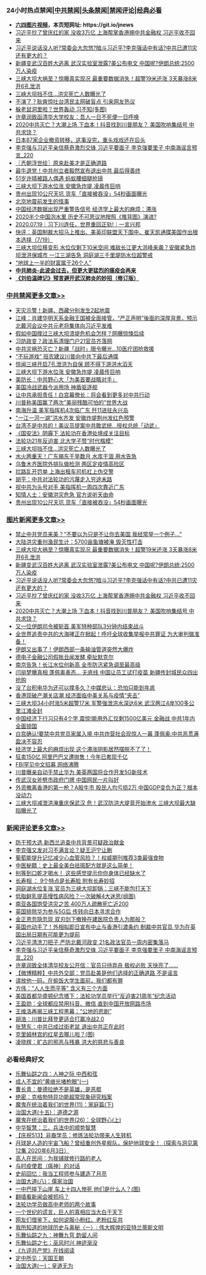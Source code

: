 <div id="tt">
<h3>24小时热点禁闻|<a href="#%E4%B8%AD%E5%85%B1%E7%A6%81%E9%97%BB%E6%9B%B4%E5%A4%9A%E6%96%87%E7%AB%A0">中共禁闻</a>|<a href="#%E5%9B%BE%E7%89%87%E6%96%B0%E9%97%BB%E6%9B%B4%E5%A4%9A%E6%96%87%E7%AB%A0">头条禁闻</a>|<a href="#%E6%96%B0%E9%97%BB%E8%AF%84%E8%AE%BA%E6%9B%B4%E5%A4%9A%E6%96%87%E7%AB%A0">禁闻评论|<a href="#%E5%BF%85%E7%9C%8B%E7%BB%8F%E5%85%B8%E5%A5%BD%E6%96%87">经典必看</a></h3>
<ul>
<li><b><a href="http://d1.bdrive.tk/64.mp4" target="_blank">六四图片视频</a>，本页短网址: https://git.io/jnews</b></li>
<li><a href="https://github.com/fqnews/bnews/blob/master/topimagenews/20200719/1363196.md">习近平抄了曾庆红的家 没收3万亿 上海帮掌香港拥中共金融权 习近平收不回来</a></li>
<li><a href="https://github.com/fqnews/bnews/blob/master/topimagenews/20200719/1363207.md">习近平说话没人听?常委会大忽悠?暗斗习近平?李克强话中有话?中共已遭11灾还有更大的？</a></li>
<li><a href="https://github.com/fqnews/bnews/blob/master/topimagenews/20200719/1363229.md">新疆变武汉百姓大逃离 武汉实验室泄露?美公布电文 中国呢?伊朗总统:2500万人染疫</a></li>
<li><a href="https://github.com/fqnews/bnews/blob/master/topimagenews/20200719/1363252.md">三峡大坝大祸至？惊曝真实现况 最重要数据消失！超警19米还涨 3天暴涨8米 开6孔泄洪</a></li>
<li><a href="https://github.com/fqnews/bnews/blob/master/cbnews/20200720/1363366.md">三峡大坝挡不住…洪灾死亡人数曝光了</a></li>
<li><a href="https://github.com/fqnews/bnews/blob/master/cnnews/20200719/1363188.md">不演了？耿爽惊吐台湾民主网破盲点 引来网友热议</a></li>
<li><a href="https://github.com/fqnews/bnews/blob/master/ccpdope/20200719/1363225.md">躲老鼠洞里啦？世界轰动 习不知(多图)</a></li>
<li><a href="https://github.com/fqnews/bnews/blob/master/headline/20200719/1363204.md">许章润致函清华大学校友：吾人一日不死便一日呼唤</a></li>
<li><a href="https://github.com/fqnews/bnews/blob/master/topimagenews/20200719/1363189.md">2020中共灭亡？大潮上场 下血本！抖音找到川普朋友？ 美国吹响集结号 中共求饶？</a></li>
<li><a href="https://github.com/fqnews/bnews/blob/master/bannedvideo/20200720/1363330.md">日本87家企业撤资转移，这事没完，重头戏戏还在后头</a></li>
<li><a href="https://github.com/fqnews/bnews/blob/master/comments/20200720/1363407.md">李克强与习近平亲信蔡奇激烈交锋 习近平要面子 李克强要里子 中南海谣言预言_220</a></li>
<li><a href="https://github.com/fqnews/bnews/blob/master/ssgc/20200720/1363293.md">〖兲朝浮世绘〗原来赴美才是正确道路</a></li>
<li><a href="https://github.com/fqnews/bnews/blob/master/cnnews/20200720/1363349.md">最牛退党！中共创立者毅然宣布退出中共 最后得善终</a></li>
<li><a href="https://github.com/fqnews/bnews/blob/master/yule/20200720/1363301.md">51岁许晴被路人偶遇 蚂蚁腰细腿抢镜 </a></li>
<li><a href="https://github.com/fqnews/bnews/blob/master/cbnews/20200720/1363409.md">三峡大坝下游水位涨 安徽急炸堤 凌晨传巨响</a></li>
<li><a href="https://github.com/fqnews/bnews/blob/master/cbnews/20200720/1363279.md">贵州出现10公尺天坑 货车「直接被吞没」54秒画面曝光</a></li>
<li><a href="https://github.com/fqnews/bnews/blob/master/lifebaike/20200719/1363197.md">北京地震前发生的怪事</a></li>
<li><a href="https://github.com/fqnews/bnews/blob/master/cnnews/20200720/1363373.md">中国经济数据出现严重警告信号 经济学上最大的麻烦：滞涨</a></li>
<li><a href="https://github.com/fqnews/bnews/blob/master/comments/20200719/1363253.md">2020半个中国泡水里 历史不可思议地按照《推背图》演进?</a></li>
<li><a href="https://github.com/fqnews/bnews/blob/master/taiwannews/20200719/1363192.md">2020.07.19｜习下川连任，世界重回正轨!｜一言兴邦</a></li>
<li><a href="https://github.com/fqnews/bnews/blob/master/bannedvideo/20200719/1363248.md">快评：英国制裁大招马上推出、美英印联盟天下围中、崔天凯通牒美国作出根本选择（7/19）</a></li>
<li><a href="https://github.com/fqnews/bnews/blob/master/comments/20200720/1363321.md">三峡大坝位移变形 水位仅剩下10米空间 难敌长江更大洪峰来袭？安徽紧急炸坝泄洪保城市 一江三湖告急 洞庭湖三千里堤防水位超警戒</a></li>
<li><a href="https://github.com/fqnews/bnews/blob/master/cnnews/20200720/1363400.md">“地球上一半的财富属于26个人”</a></li>
<li><b><a href="https://github.com/fqnews/bnews/blob/master/comments/20200211/1275071.md" target="_blank">中共肺炎-此波会过去，但更大更猛烈的瘟疫会再来</a></b></li>
<li><b><a href="https://github.com/fqnews/bnews/blob/master/comments/20200207/1272816.md" target="_blank">《刘伯温碑记》预言避开武汉肺炎的妙招（修订版）</a></b></li>
</ul>
</div>

<div class="catlist">
<h3><a href="https://github.com/fqnews/bnews/blob/master/cbnews/" target="_blank">中共禁闻</a><span><a href="https://github.com/fqnews/bnews/blob/master/cbnews/" target="_blank" rel="nofollow">更多文章>></a></span></h3>
<ul>
<li><a href="https://github.com/fqnews/bnews/blob/master/cbnews/20200720/1363467.md" target="_blank">天灾示警！新疆、西藏分别发生2起地震</a></li>
<li><a href="https://github.com/fqnews/bnews/blob/master/cbnews/20200720/1363453.md" target="_blank">江峰：肖建华明天系金融王国被全面接管，“严正声明”後面的深厚背景，预示北戴河会议中共元老将集体向习近平发难</a></li>
<li><a href="https://github.com/fqnews/bnews/blob/master/cbnews/20200720/1363440.md" target="_blank">假如中国撑过三峡大坝溃堤危机会怎样？网曝惊悚后续</a></li>
<li><a href="https://github.com/fqnews/bnews/blob/master/cbnews/20200720/1363434.md" target="_blank">习防政变？政法系清理门户21官员齐落网</a></li>
<li><a href="https://github.com/fqnews/bnews/blob/master/cbnews/20200720/1363416.md" target="_blank">中共灾祸恐灭亡？新疆「战时」限令曝光…10医疗团抢救援</a></li>
<li><a href="https://github.com/fqnews/bnews/blob/master/cbnews/20200720/1363411.md" target="_blank">“不玩游戏” 班农建议川普向中共下最后通牒</a></li>
<li><a href="https://github.com/fqnews/bnews/blob/master/cbnews/20200720/1363410.md" target="_blank">惊闻三峡开启7孔泄洪为自保 顾不得下游洪水滔天</a></li>
<li><a href="https://github.com/fqnews/bnews/blob/master/cbnews/20200720/1363409.md" target="_blank">三峡大坝下游水位涨 安徽急炸堤 凌晨传巨响</a></li>
<li><a href="https://github.com/fqnews/bnews/blob/master/cbnews/20200720/1363398.md" target="_blank">美防长：中共野心大「为美首要战略对手」</a></li>
<li><a href="https://github.com/fqnews/bnews/blob/master/cbnews/20200720/1363397.md" target="_blank">美国冷战武器今派用场 神盾驱逐舰</a></li>
<li><a href="https://github.com/fqnews/bnews/blob/master/cbnews/20200720/1363396.md" target="_blank">让中共承担责任！白宫幕僚长：将会看到更多对中共行动</a></li>
<li><a href="https://github.com/fqnews/bnews/blob/master/cbnews/20200720/1363394.md" target="_blank">川普称美国赢了两次&#8221;美丽残酷可怕的&#8221;世界大战</a></li>
<li><a href="https://github.com/fqnews/bnews/blob/master/cbnews/20200720/1363386.md" target="_blank">南海升温 美军指挥机4次临广东 歼11进驻永兴岛</a></li>
<li><a href="https://github.com/fqnews/bnews/blob/master/cbnews/20200720/1363385.md" target="_blank">“一江一河一湖”洪水齐发 安徽炸堤荆州发红色预警</a></li>
<li><a href="https://github.com/fqnews/bnews/blob/master/cbnews/20200720/1363380.md" target="_blank">台湾不是中共的！美议员提案中共敢武统…授权总统「动武」</a></li>
<li><a href="https://github.com/fqnews/bnews/blob/master/cbnews/20200720/1363379.md" target="_blank">《国安法》阴霾下 法轮功在香港处境成关注目标</a></li>
<li><a href="https://github.com/fqnews/bnews/blob/master/cbnews/20200720/1363378.md" target="_blank">法轮功21年反迫害 北大学子赞“时代楷模”</a></li>
<li><a href="https://github.com/fqnews/bnews/blob/master/cbnews/20200720/1363366.md" target="_blank">三峡大坝挡不住…洪灾死亡人数曝光了</a></li>
<li><a href="https://github.com/fqnews/bnews/blob/master/cbnews/20200720/1363365.md" target="_blank">水火两重天！广东揭东干旱数月 水库干涸 用水告急</a></li>
<li><a href="https://github.com/fqnews/bnews/blob/master/cbnews/20200720/1363356.md" target="_blank">乌鲁木齐医院外排队做检测 两区定疫情高险区</a></li>
<li><a href="https://github.com/fqnews/bnews/blob/master/cbnews/20200720/1363338.md" target="_blank">拦路乱开罚单 上海出租车司机杠上伪交警</a></li>
<li><a href="https://github.com/fqnews/bnews/blob/master/cbnews/20200720/1363328.md" target="_blank">胡平：中共对法轮功的污蔑走入穷途末路</a></li>
<li><a href="https://github.com/fqnews/bnews/blob/master/cbnews/20200720/1363295.md" target="_blank">视中共为头号对手 美指挥机一周四次靠近广东</a></li>
<li><a href="https://github.com/fqnews/bnews/blob/master/cbnews/20200720/1363280.md" target="_blank">知情人士：安徽洪灾危急 官方说听天由命</a></li>
<li><a href="https://github.com/fqnews/bnews/blob/master/cbnews/20200720/1363279.md" target="_blank">贵州出现10公尺天坑 货车「直接被吞没」54秒画面曝光</a></li>

</ul>
</div>
<div class="catlist">
<h3><a href="https://github.com/fqnews/bnews/blob/master/topimagenews/" target="_blank">图片新闻</a><span><a href="https://github.com/fqnews/bnews/blob/master/topimagenews/" target="_blank" rel="nofollow">更多文章>></a></span></h3>
<ul>
<li><a href="https://github.com/fqnews/bnews/blob/master/topimagenews/20200720/1363459.md" target="_blank">禁止中共党员来美？“不要以为只是不让你去美国 我经常举一个例子…&#8221;</a></li>
<li><a href="https://github.com/fqnews/bnews/blob/master/topimagenews/20200720/1363271.md" target="_blank">大陆洪灾重创渔民生计：5700亩鱼塘被淹 毁灭性打击</a></li>
<li><a href="https://github.com/fqnews/bnews/blob/master/topimagenews/20200719/1363252.md" target="_blank">三峡大坝大祸至？惊曝真实现况 最重要数据消失！超警19米还涨 3天暴涨8米 开6孔泄洪</a></li>
<li><a href="https://github.com/fqnews/bnews/blob/master/topimagenews/20200719/1363229.md" target="_blank">新疆变武汉百姓大逃离 武汉实验室泄露?美公布电文 中国呢?伊朗总统:2500万人染疫</a></li>
<li><a href="https://github.com/fqnews/bnews/blob/master/topimagenews/20200719/1363207.md" target="_blank">习近平说话没人听?常委会大忽悠?暗斗习近平?李克强话中有话?中共已遭11灾还有更大的？</a></li>
<li><a href="https://github.com/fqnews/bnews/blob/master/topimagenews/20200719/1363196.md" target="_blank">习近平抄了曾庆红的家 没收3万亿 上海帮掌香港拥中共金融权 习近平收不回来</a></li>
<li><a href="https://github.com/fqnews/bnews/blob/master/topimagenews/20200719/1363189.md" target="_blank">2020中共灭亡？大潮上场 下血本！抖音找到川普朋友？ 美国吹响集结号 中共求饶？</a></li>
<li><a href="https://github.com/fqnews/bnews/blob/master/topimagenews/20200719/1363171.md" target="_blank">又一位伊朗司令被斩首 美军特种部队3分钟内结束战斗</a></li>
<li><a href="https://github.com/fqnews/bnews/blob/master/topimagenews/20200719/1363167.md" target="_blank">全世界追责中共的大海哮正在掀起！呼吁全球收集举报中共罪证 为大审判做准备！</a></li>
<li><a href="https://github.com/fqnews/bnews/blob/master/topimagenews/20200719/1363155.md" target="_blank">伊朗又出事了！伊朗西部一条输油管道突然大爆炸</a></li>
<li><a href="https://github.com/fqnews/bnews/blob/master/topimagenews/20200719/1363012.md" target="_blank">德电子金融公司假账丑闻发酵 牵扯默克尔</a></li>
<li><a href="https://github.com/fqnews/bnews/blob/master/topimagenews/20200719/1362930.md" target="_blank">南京告急！长江水位创新高 全市防汛紧急调至最高级</a></li>
<li><a href="https://github.com/fqnews/bnews/blob/master/topimagenews/20200719/1362929.md" target="_blank">闫丽梦曝真相 蓬佩奥表态… 无底线 中国让员工试打疫苗 新疆传封城民众四出抢购</a></li>
<li><a href="https://github.com/fqnews/bnews/blob/master/topimagenews/20200719/1362928.md" target="_blank">没了台积电华为还可以撑多久？中媒悲认：恐怕只能到年底</a></li>
<li><a href="https://github.com/fqnews/bnews/blob/master/topimagenews/20200719/1362927.md" target="_blank">香港现破产潮关店潮 经济面临中美关系与疫情“夹击”</a></li>
<li><a href="https://github.com/fqnews/bnews/blob/master/topimagenews/20200719/1362926.md" target="_blank">三峡大坝34小时涨5米超警17米 军警强泄洪水深达6米 武汉两江4岸100多公里江滩全封</a></li>
<li><a href="https://github.com/fqnews/bnews/blob/master/topimagenews/20200718/1362860.md" target="_blank">中国经济下行习只有4个字 震惊!能用外汇仅剩1500亿美元 金融战 中共1年内全面锁国</a></li>
<li><a href="https://github.com/fqnews/bnews/blob/master/topimagenews/20200718/1362791.md" target="_blank">白宫确认!要禁中共党员家属入境 中共炸营社会现惊人一幕 蓬佩奥:中共恶贯满盈决不容忍</a></li>
<li><a href="https://github.com/fqnews/bnews/blob/master/topimagenews/20200718/1362790.md" target="_blank">经济学上最大的麻烦出现 这个滞涨阴影居然摆脱不了了！</a></li>
<li><a href="https://github.com/fqnews/bnews/blob/master/topimagenews/20200718/1362789.md" target="_blank">狂卖150亿 阿里巴巴又遭抛售！今年已套现千亿</a></li>
<li><a href="https://github.com/fqnews/bnews/blob/master/topimagenews/20200718/1362721.md" target="_blank">FBI罕见中文招募 网络沸腾</a></li>
<li><a href="https://github.com/fqnews/bnews/blob/master/topimagenews/20200718/1362684.md" target="_blank">川普曝亲自动手禁止华为 美英两国将合作开发5G新技术</a></li>
<li><a href="https://github.com/fqnews/bnews/blob/master/topimagenews/20200718/1362683.md" target="_blank">传武汉女斧劈市政府门牌 中国网民一片叫好</a></li>
<li><a href="https://github.com/fqnews/bnews/blob/master/topimagenews/20200717/1362461.md" target="_blank">外资撤离香港的第一枪？A股牛市 股民人均亏损2万 中国GDP变负为正？根本没动力</a></li>
<li><a href="https://github.com/fqnews/bnews/blob/master/topimagenews/20200717/1362452.md" target="_blank">三峡大坝减泄洪淹重庆保武汉 危！武汉防洪大堤竟开始渗水 三峡大坝最大缺陷曝光了</a></li>

</ul>
</div>
<div class="catlist">
<h3><a href="https://github.com/fqnews/bnews/blob/master/comments/" target="_blank">新闻评论</a><span><a href="https://github.com/fqnews/bnews/blob/master/comments/" target="_blank" rel="nofollow">更多文章>></a></span></h3>
<ul>
<li><a href="https://github.com/fqnews/bnews/blob/master/comments/20200720/1363513.md" target="_blank">防干预大选 新西兰追查中共背景可疑政治献金</a></li>
<li><a href="https://github.com/fqnews/bnews/blob/master/comments/20200720/1363507.md" target="_blank">李克强又发对习不满言论？疑王沪宁让删</a></li>
<li><a href="https://github.com/fqnews/bnews/blob/master/comments/20200720/1363498.md" target="_blank">葡萄能提升记忆减少心血管风险？！权威期刊推荐3类最强食物</a></li>
<li><a href="https://github.com/fqnews/bnews/blob/master/comments/20200720/1363497.md" target="_blank">中医秘籍：史上最全美白祛斑配方就是这么简单！</a></li>
<li><a href="https://github.com/fqnews/bnews/blob/master/comments/20200720/1363496.md" target="_blank">别等到口乾才喝水！ 这些感觉提示你你身体已经缺水了</a></li>
<li><a href="https://github.com/fqnews/bnews/blob/master/comments/20200720/1363495.md" target="_blank">长寿相 ：   9个特点是长寿脸   附有长寿妙招</a></li>
<li><a href="https://github.com/fqnews/bnews/blob/master/comments/20200720/1363492.md" target="_blank">洞庭湖水位复涨 官员为三峡大坝卸锅：三峡不能包打天下</a></li>
<li><a href="https://github.com/fqnews/bnews/blob/master/comments/20200720/1363489.md" target="_blank">低脂鲜乳提高慢性病风险？一次破解4大迷思(组图)</a></li>
<li><a href="https://github.com/fqnews/bnews/blob/master/comments/20200720/1363480.md" target="_blank">南亚各国饱受洪灾之苦 400万人疏散死亡近200</a></li>
<li><a href="https://github.com/fqnews/bnews/blob/master/comments/20200720/1363458.md" target="_blank">英国排除华为参与5G后 传转向日本寻求合作</a></li>
<li><a href="https://github.com/fqnews/bnews/blob/master/comments/20200720/1363456.md" target="_blank">金正恩忽隐忽现 双刃剑下撤换在建医院负责人为那般？</a></li>
<li><a href="https://github.com/fqnews/bnews/blob/master/comments/20200720/1363447.md" target="_blank">英国也动手了！外相拟即日宣布中止与香港引渡条约 制裁中共官员 华为在英国出局日期有可能更为提前</a></li>
<li><a href="https://github.com/fqnews/bnews/blob/master/comments/20200720/1363415.md" target="_blank">习近平清洗刀把子 严防北戴河政变 21名政法官员一周内密集落马</a></li>
<li><a href="https://github.com/fqnews/bnews/blob/master/comments/20200720/1363407.md" target="_blank">李克强与习近平亲信蔡奇激烈交锋 习近平要面子 李克强要里子 中南海谣言预言_220</a></li>
<li><a href="https://github.com/fqnews/bnews/blob/master/comments/20200720/1363395.md" target="_blank">许章润致全体清华校友公开信：官员只待弃舟 极权必败 天快亮了……</a></li>
<li><a href="https://github.com/fqnews/bnews/blob/master/comments/20200720/1363387.md" target="_blank">【微博精粹】中共外交部：党员赴美是他们选择的正确道路 不是谣言</a></li>
<li><a href="https://github.com/fqnews/bnews/blob/master/comments/20200720/1363056.md" target="_blank">请放他一码，在偷饭大学生面前，我们都有罪</a></li>
<li><a href="https://github.com/fqnews/bnews/blob/master/comments/20200720/1363377.md" target="_blank">方伟：“人人生而平等” 含义有三个方面</a></li>
<li><a href="https://github.com/fqnews/bnews/blob/master/comments/20200720/1363362.md" target="_blank">美国首都华盛顿纪念塔下：法轮功学员举行“反迫害21周年”纪念活动</a></li>
<li><a href="https://github.com/fqnews/bnews/blob/master/comments/20200720/1363357.md" target="_blank">王盈勋：全球都应禁用抖音、微信 直到中国开放网路市场</a></li>
<li><a href="https://github.com/fqnews/bnews/blob/master/comments/20200720/1363350.md" target="_blank">王维洛再揭三峡工程黑幕：“公地的悲剧”</a></li>
<li><a href="https://github.com/fqnews/bnews/blob/master/comments/20200720/1363348.md" target="_blank">胡浩：川普比拜登更适合打赢冷战2.0</a></li>
<li><a href="https://github.com/fqnews/bnews/blob/master/comments/20200720/1363347.md" target="_blank">张慧东：中共已成过街老鼠 退出中共正在此时</a></li>
<li><a href="https://github.com/fqnews/bnews/blob/master/comments/20200720/1363344.md" target="_blank">克里姆林宫的红星去哪儿啦？(图)</a></li>
<li><a href="https://github.com/fqnews/bnews/blob/master/comments/20200720/1363337.md" target="_blank">凌晓辉：旷古的邪恶与残暴 洪大的慈悲与善良</a></li>

</ul>
</div>

<div class="catlist">
<h3>必看经典好文</h3>
<ul>
<li><a href="https://github.com/fqnews/bnews/blob/master/tculture/20190101/791144.md" target="_blank">乐舞仙踪之四：人神之际 中西和弦</a></li>
<li><a href="https://github.com/fqnews/bnews/blob/master/lifebaike/20200527/1334909.md" target="_blank">成人不宜的“黄继光堵枪眼”(一)</a></li>
<li><a href="https://github.com/fqnews/bnews/blob/master/comments/20180726/727420.md" target="_blank">曹长青：曼德拉绝不是英雄，是恶棍</a></li>
<li><a href="https://github.com/fqnews/bnews/blob/master/comments/20200705/783265.md" target="_blank">绝密：克格勃特异功能超常现象研究档案</a></li>
<li><a href="https://github.com/fqnews/bnews/blob/master/topimagenews/20180530/950691.md" target="_blank">魔鬼在统治着我们的世界(11)：家庭篇(下)</a></li>
<li><a href="https://github.com/fqnews/bnews/blob/master/topimagenews/20180322/917868.md" target="_blank">治国大道(十五)：道德之源</a></li>
<li><a href="https://github.com/fqnews/bnews/blob/master/comments/20181210/1044798.md" target="_blank">魔鬼在统治着我们的世界(26)：全球野心(上)</a></li>
<li><a href="https://github.com/fqnews/bnews/blob/master/comments/20200605/783248.md" target="_blank">中华智慧：三、兵法中的顺势智慧</a></li>
<li><a href="https://github.com/fqnews/bnews/blob/master/cbnews/20200518/1330564.md" target="_blank">【庆祝513】非裔学员：修炼法轮功带来人生转机</a></li>
<li><a href="https://github.com/fqnews/bnews/blob/master/comments/20200712/1359456.md" target="_blank">月球是人造的宇宙飞船？曾经重创外星舰队，保护地球安全！（探索与洞见第12集 2020年6月3日）</a></li>
<li><a href="https://github.com/fqnews/bnews/blob/master/tculture/20121023/72121.md" target="_blank">高人在民间：为我铺就修行路的老人</a></li>
<li><a href="https://github.com/fqnews/bnews/blob/master/comments/20200327/1301424.md" target="_blank">与时疫使君（瘟神）的对话</a></li>
<li><a href="https://github.com/fqnews/bnews/blob/master/aomi/history/20141104/323033.md" target="_blank">史前回忆：我当工程师参与建造了月亮</a></li>
<li><a href="https://github.com/fqnews/bnews/blob/master/cbnews/20190424/914482.md" target="_blank">治国大道(八)：儒家治国</a></li>
<li><a href="https://github.com/fqnews/bnews/blob/master/cbnews/20200611/1343057.md" target="_blank">一中巴摔下山崖 车上十四人惨死 他们是什么人？(图)</a></li>
<li><a href="https://github.com/fqnews/bnews/blob/master/fanqiang/20200616/1345793.md" target="_blank">翻墙看新闻会被抓吗？</a></li>
<li><a href="https://github.com/fqnews/bnews/blob/master/comments/20200629/1352533.md" target="_blank">法轮功学员做高中老师的两个故事</a></li>
<li><a href="https://github.com/fqnews/bnews/blob/master/comments/20200621/1348067.md" target="_blank">一个世纪的谎言，巨人的真相应当大白于天下</a></li>
<li><a href="https://github.com/fqnews/bnews/blob/master/comments/20200712/1359630.md" target="_blank">网友们借鉴下，如何说服小粉红、老粉红反共</a></li>
<li><a href="https://github.com/fqnews/bnews/blob/master/tculture/xiulian/20170611/772817.md" target="_blank">我所知道的地球历史与奥秘（一）: 伟大辉煌的亚特兰蒂斯文明</a></li>
<li><a href="https://github.com/fqnews/bnews/blob/master/tculture/20170718/793528.md" target="_blank">乐舞仙踪之九：神舞九穹 韵留人间</a></li>
<li><a href="https://github.com/fqnews/bnews/blob/master/tculture/20190101/792550.md" target="_blank">乐舞仙踪之七：巫风时兴 神迹渐没</a></li>
<li><a href="https://github.com/fqnews/bnews/blob/master/bookonline/20131116/201057.md" target="_blank">《九评共产党》在线阅读</a></li>
<li><a href="https://github.com/fqnews/bnews/blob/master/tculture/xiulian/20151111/470021.md" target="_blank">定中所见：天国王朝</a></li>
<li><a href="https://github.com/fqnews/bnews/blob/master/cbnews/20180307/911097.md" target="_blank">治国大道(一)：皇道无为</a></li>

</ul>
</div>